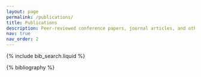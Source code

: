 ```yaml
---
layout: page
permalink: /publications/
title: Publications
description: Peer-reviewed conference papers, journal articles, and other scientific publications.
nav: true
nav_order: 2
---
```


<!-- _pages/publications.md -->

<!-- Bibsearch Feature -->

{% include bib_search.liquid %}

<div class="publications">

{% bibliography %}

</div>
